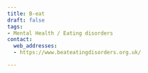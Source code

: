 ```yaml
---
title: B-eat
draft: false
tags:
- Mental Health / Eating disorders
contact:
  web_addresses:
  - https://www.beateatingdisorders.org.uk/

---
```


